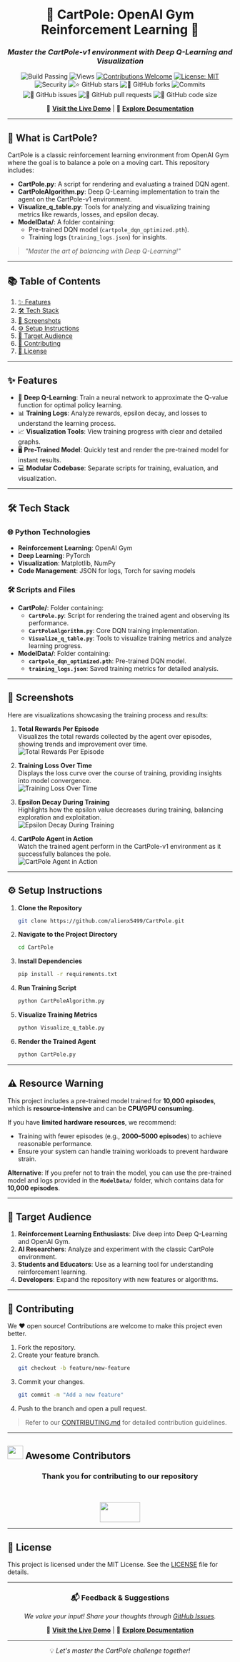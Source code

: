 
<div align="center">

# 🌟 **CartPole: OpenAI Gym Reinforcement Learning** 🌟  
### *Master the CartPole-v1 environment with Deep Q-Learning and Visualization*

![Build Passing](https://img.shields.io/badge/build-passing-success?style=flat-square)
![Views](https://hits.dwyl.com/alienx5499/CartPole.svg)
[![Contributions Welcome](https://img.shields.io/badge/contributions-welcome-brightgreen.svg?style=flat-square)](https://github.com/alienx5499/CartPole/blob/main/CONTRIBUTING.md)
[![License: MIT](https://custom-icon-badges.herokuapp.com/github/license/alienx5499/CartPole?logo=law&logoColor=white)](https://github.com/alienx5499/CartPole/blob/main/LICENSE)
![Security](https://snyk.io/test/github/dwyl/hapi-auth-jwt2/badge.svg?targetFile=package.json)
![⭐ GitHub stars](https://img.shields.io/github/stars/alienx5499/CartPole?style=social)
![🍴 GitHub forks](https://img.shields.io/github/forks/alienx5499/CartPole?style=social)
![Commits](https://badgen.net/github/commits/alienx5499/cartpole)
![🐛 GitHub issues](https://img.shields.io/github/issues/alienx5499/CartPole)
![📂 GitHub pull requests](https://img.shields.io/github/issues-pr/alienx5499/cartpole)
![💾 GitHub code size](https://img.shields.io/github/languages/code-size/alienx5499/cartpole)

🔗 **[Visit the Live Demo](#-screenshots)** | 📑 **[Explore Documentation](#)**

</div>

---

## **🎢 What is CartPole?**

CartPole is a classic reinforcement learning environment from OpenAI Gym where the goal is to balance a pole on a moving cart. This repository includes:
- **CartPole.py**: A script for rendering and evaluating a trained DQN agent.
- **CartPoleAlgorithm.py**: Deep Q-Learning implementation to train the agent on the CartPole-v1 environment.
- **Visualize_q_table.py**: Tools for analyzing and visualizing training metrics like rewards, losses, and epsilon decay.
- **ModelData/**: A folder containing:
  - Pre-trained DQN model (`cartpole_dqn_optimized.pth`).
  - Training logs (`training_logs.json`) for insights.

> *"Master the art of balancing with Deep Q-Learning!"*

---

## **📚 Table of Contents**
1. [✨ Features](#-features)
2. [🛠️ Tech Stack](#️-tech-stack)
3. [📸 Screenshots](#-screenshots)
4. [⚙️ Setup Instructions](#️-setup-instructions)
5. [🎯 Target Audience](#-target-audience)
6. [🤝 Contributing](#-contributing)
7. [📜 License](#-license)

---

## **✨ Features**  
- 🤖 **Deep Q-Learning**: Train a neural network to approximate the Q-value function for optimal policy learning.
- 📊 **Training Logs**: Analyze rewards, epsilon decay, and losses to understand the learning process.
- 📈 **Visualization Tools**: View training progress with clear and detailed graphs.
- 🖥️ **Pre-Trained Model**: Quickly test and render the pre-trained model for instant results.
- 💻 **Modular Codebase**: Separate scripts for training, evaluation, and visualization.

---

## **🛠️ Tech Stack**

### 🌐 **Python Technologies**
- **Reinforcement Learning**: OpenAI Gym
- **Deep Learning**: PyTorch
- **Visualization**: Matplotlib, NumPy
- **Code Management**: JSON for logs, Torch for saving models

### 🛠️ **Scripts and Files**
- **CartPole/**: Folder containing:
  - **`CartPole.py`**: Script for rendering the trained agent and observing its performance.
  - **`CartPoleAlgorithm.py`**: Core DQN training implementation.
  - **`Visualize_q_table.py`**: Tools to visualize training metrics and analyze learning progress.
- **ModelData/**: Folder containing:
  - **`cartpole_dqn_optimized.pth`**: Pre-trained DQN model.
  - **`training_logs.json`**: Saved training metrics for detailed analysis.

---

## **📸 Screenshots**
Here are visualizations showcasing the training process and results:

1. **Total Rewards Per Episode**  
   Visualizes the total rewards collected by the agent over episodes, showing trends and improvement over time.  
   ![Total Rewards Per Episode](https://github.com/user-attachments/assets/7d56aff9-3550-486f-a9b4-fcfb56540167)

2. **Training Loss Over Time**  
   Displays the loss curve over the course of training, providing insights into model convergence.  
   ![Training Loss Over Time](https://github.com/user-attachments/assets/5769ea2c-7a94-41b7-86fc-bad19987dabd)

3. **Epsilon Decay During Training**  
   Highlights how the epsilon value decreases during training, balancing exploration and exploitation.  
   ![Epsilon Decay During Training](https://github.com/user-attachments/assets/cc1687dc-cf37-4ba5-a4fb-74837270706b)

5. **CartPole Agent in Action**  
   Watch the trained agent perform in the CartPole-v1 environment as it successfully balances the pole.  
   ![CartPole Agent in Action](https://github.com/user-attachments/assets/b24d4e5b-2f5b-4237-8c3a-584f89045f30)

---

## **⚙️ Setup Instructions**

1. **Clone the Repository**
   ```bash
   git clone https://github.com/alienx5499/CartPole.git
   ```
2. **Navigate to the Project Directory**
   ```bash
   cd CartPole
   ```
3. **Install Dependencies**
   ```bash
   pip install -r requirements.txt
   ```
4. **Run Training Script**
   ```bash
   python CartPoleAlgorithm.py
   ```
5. **Visualize Training Metrics**
   ```bash
   python Visualize_q_table.py
   ```
6. **Render the Trained Agent**
   ```bash
   python CartPole.py
   ```

---

## ⚠️ **Resource Warning**

This project includes a pre-trained model trained for **10,000 episodes**, which is **resource-intensive** and can be **CPU/GPU consuming**. 

If you have **limited hardware resources**, we recommend:
- Training with fewer episodes (e.g., **2000–5000 episodes**) to achieve reasonable performance.
- Ensure your system can handle training workloads to prevent hardware strain.

**Alternative**: If you prefer not to train the model, you can use the pre-trained model and logs provided in the **`ModelData/`** folder, which contains data for **10,000 episodes**.

---

## **🎯 Target Audience**

1. **Reinforcement Learning Enthusiasts**: Dive deep into Deep Q-Learning and OpenAI Gym.
2. **AI Researchers**: Analyze and experiment with the classic CartPole environment.
3. **Students and Educators**: Use as a learning tool for understanding reinforcement learning.
4. **Developers**: Expand the repository with new features or algorithms.

---

## **🤝 Contributing**

We ❤️ open source! Contributions are welcome to make this project even better.  
1. Fork the repository.  
2. Create your feature branch.  
   ```bash
   git checkout -b feature/new-feature
   ```
3. Commit your changes.  
   ```bash
   git commit -m "Add a new feature"
   ```
4. Push to the branch and open a pull request.

> Refer to our [CONTRIBUTING.md](CONTRIBUTING.md) for detailed contribution guidelines.

---

## <img src="https://fonts.gstatic.com/s/e/notoemoji/latest/1f31f/512.webp" width="35" height="30"> Awesome Contributors

<div align="center">
	<h3>Thank you for contributing to our repository</h3><br>
	<p align="center">
		<a href="https://github.com/alienx5499/CartPole/contributors">
			<img src="https://contrib.rocks/image?repo=alienx5499/CartPole" width="90" height="45" />
		</a>
	</p>
</div>

---

## **📜 License**

This project is licensed under the MIT License. See the [LICENSE](LICENSE) file for details.

---

<div align="center">

### 📬 **Feedback & Suggestions**
*We value your input! Share your thoughts through [GitHub Issues](https://github.com/alienx5499/CartPole/issues).*


🔗 **[Visit the Live Demo](#-screenshots)** | 📑 **[Explore Documentation](#)** 

---


💡 *Let's master the CartPole challenge together!*

</div>
